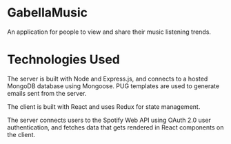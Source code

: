 # GabellaMusic
An application for people to view and share their music listening trends.

# Technologies Used
The server is built with Node and Express.js, and connects to a hosted MongoDB database using Mongoose. 
PUG templates are used to generate emails sent from the server.

The client is built with React and uses Redux for state management.

The server connects users to the Spotify Web API using OAuth 2.0 user authentication, and fetches data that
gets rendered in React components on the client.
